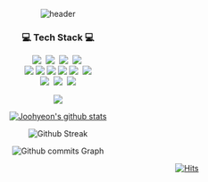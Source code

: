 <div align="center"> 
  
![header](https://capsule-render.vercel.app/api?type=wave&color=auto&height=300&section=header&text=JooHyeonLee&fontSize=90)

<h3 align="center">💻 Tech Stack 💻</h3>

<p align="center">
   <img src="https://img.shields.io/badge/C++-darkblue?style=flat-square&logo=cplusplus&logoColor=white"/></a>&nbsp 
  <img src="https://img.shields.io/badge/Java-white?style=flat-square&logo=Java&logoColor=red"/></a>&nbsp
  <img src="https://img.shields.io/badge/Python-blue?style=flat-square&logo=python&logoColor=white"/></a>&nbsp
  <img src="https://img.shields.io/badge/Ubuntu-red?style=flat-square&logo=ubuntu&logoColor=white"/></a>&nbsp
  <br>
  <img src="https://img.shields.io/badge/Pytorch-red?style=flat-square&logo=pytorch&logoColor=white"/>
  <img src="https://img.shields.io/badge/Tensorflow-orange?style=flat-square&logo=tensorflow&logoColor=white"/>
  <img src="https://img.shields.io/badge/OpenCL-lightgreen?style=flat-square&logo=OpenGL&logoColor=white"/>
  <img src="https://img.shields.io/badge/CUDA-lightgreen?style=flat-square&logo=CUDA&logoColor=lightgreen"/>
  <img src="https://img.shields.io/badge/OpenCV-lightgreen?style=flat-square&logo=opencv&logoColor=white"/></a>&nbsp 
  <img src="https://img.shields.io/badge/Spring-6DB33F?style=flat-square&logo=Spring&logoColor=white"/>
  <br>
  <img src="https://img.shields.io/badge/PostgreSQL-blue?style=flat-square&logo=PostgreSQL&logoColor=white"/></a>&nbsp 
  <img src="https://img.shields.io/badge/R-E6B91E?style=flat-square&logo=r&logoColor=white"/></a>&nbsp 
  <img src="https://img.shields.io/badge/Docker-blue?style=flat-square&logo=docker&logoColor=white"/>
  <br>
</p>
<p align="center">
</p>
<p align="center">
  <a href="https://github.com/Joohyeonee/">
    <img align="center" src="https://github-readme-stats.vercel.app/api/top-langs/?username=Joohyeonee&layout=compact&theme=default" />
  </a>
  </p>

  [![Joohyeon's github stats](https://github-readme-stats.vercel.app/api?username=Joohyeonee)](https://github.com/Joohyeonee/github-readme-stats)
  
  ![Github Streak](https://github-readme-streak-stats.herokuapp.com/?user=Joohyeonee&stroke=ffffff&background=ffffff&ring=5194F0&fire=5194F0&currStreakNum=000000&currStreakLabel=5194F0&sideNums=5194F0&sideLabels=5194F0&dates=5194F0)
  
  ![Github commits Graph](https://activity-graph.herokuapp.com/graph?username=Joohyeonee&bg_color=ffffff&color=5194F0&line=5194F0&point=5194F0&area_color=5194F0&hide_border=false&area=true&custom_title=Joohyeonee's%20Commits%20Graph)

 <div align=right>
	
 [![Hits](https://hits.seeyoufarm.com/api/count/incr/badge.svg?url=https%3A%2F%2Fgithub.com%2FJoohyeonee&count_bg=%2379C83D&title_bg=%23C0C0C0&icon=&icon_color=%23E7E7E7&title=hits&edge_flat=false)](https://github.com/Joohyeon/)
	
  </div>
  <br>
</div>
</div>

